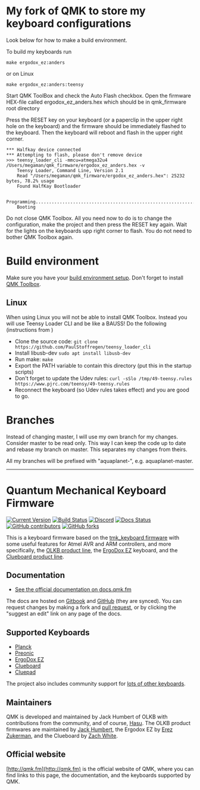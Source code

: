 # My fork of QMK to store my keyboard configurations
Look below for how to make a build environment.

To build my keyboards run

    make ergodox_ez:anders

or on Linux

    make ergodox_ez:anders:teensy

Start QMK ToolBox and check the Auto Flash checkbox. Open the firmware HEX-file called ergodox_ez_anders.hex which should be in qmk_firmware root directory

Press the RESET key on your keyboard (or a paperclip in the upper right hole on the keyboard) and the firmware should be immediately flashed to the keyboard. Then the keyboard will reboot and flash in the upper right corner.

    *** Halfkay device connected
    *** Attempting to flash, please don't remove device
    >>> teensy_loader_cli -mmcu=atmega32u4 /Users/megaman/qmk_firmware/ergodox_ez_anders.hex -v
        Teensy Loader, Command Line, Version 2.1
        Read "/Users/megaman/qmk_firmware/ergodox_ez_anders.hex": 25232 bytes, 78.2% usage
        Found HalfKay Bootloader

        Programming...............................................................................
        Booting

Do not close QMK Toolbox. All you need now to do is to change the configuration, make the project and then press the RESET key again. Wait for the lights on the keyboards upp right corner to flash. You do not need to bother QMK Toolbox again.

# Build environment
Make sure you have your [build environment setup](https://docs.qmk.fm/#/newbs_getting_started?id=environment-setup). Don't forget to install [QMK Toolbox](https://github.com/qmk/qmk_toolbox/releases/latest).


## Linux
When using Linux you will not be able to install QMK Toolbox. Instead you will use Teensy Loader CLI and be like a BAUSS! Do the following (instructions from )

* Clone the source code:
  `git clone https://github.com/PaulStoffregen/teensy_loader_cli`
* Install libusb-dev
  `sudo apt install libusb-dev`
* Run make:
  `make`
* Export the PATH variable to  contain this directory (put this in the startup scripts)
* Don't forget to update the Udev rules:
  `curl -sSlo /tmp/49-teensy.rules https://www.pjrc.com/teensy/49-teensy.rules`
* Reconnect the keyboard (so Udev rules takes effect) and you are good to go.

# Branches
Instead of changing master, I will use my own branch for my changes. Consider master to be read only. This way I can keep the code up to date and rebase my branch on master. This separates my changes from theirs.

All my branches will be prefixed with "aquaplanet-", e.g. aquaplanet-master.

---

# Quantum Mechanical Keyboard Firmware

[![Current Version](https://img.shields.io/github/tag/qmk/qmk_firmware.svg)](https://github.com/qmk/qmk_firmware/tags)
[![Build Status](https://travis-ci.org/qmk/qmk_firmware.svg?branch=master)](https://travis-ci.org/qmk/qmk_firmware)
[![Discord](https://img.shields.io/discord/440868230475677696.svg)](https://discord.gg/Uq7gcHh)
[![Docs Status](https://img.shields.io/badge/docs-ready-orange.svg)](https://docs.qmk.fm)
[![GitHub contributors](https://img.shields.io/github/contributors/qmk/qmk_firmware.svg)](https://github.com/qmk/qmk_firmware/pulse/monthly)
[![GitHub forks](https://img.shields.io/github/forks/qmk/qmk_firmware.svg?style=social&label=Fork)](https://github.com/qmk/qmk_firmware/)

This is a keyboard firmware based on the [tmk\_keyboard firmware](http://github.com/tmk/tmk_keyboard) with some useful features for Atmel AVR and ARM controllers, and more specifically, the [OLKB product line](https://olkb.com), the [ErgoDox EZ](http://www.ergodox-ez.com) keyboard, and the [Clueboard product line](http://clueboard.co/).

## Documentation

* [See the official documentation on docs.qmk.fm](https://docs.qmk.fm)

The docs are hosted on [Gitbook](https://www.gitbook.com/book/qmk/firmware/details) and [GitHub](/docs/) (they are synced). You can request changes by making a fork and [pull request](https://github.com/qmk/qmk_firmware/pulls), or by clicking the "suggest an edit" link on any page of the docs.

## Supported Keyboards

* [Planck](/keyboards/planck/)
* [Preonic](/keyboards/preonic/)
* [ErgoDox EZ](/keyboards/ergodox_ez/)
* [Clueboard](/keyboards/clueboard/)
* [Cluepad](/keyboards/clueboard/17/)

The project also includes community support for [lots of other keyboards](/keyboards/).

## Maintainers

QMK is developed and maintained by Jack Humbert of OLKB with contributions from the community, and of course, [Hasu](https://github.com/tmk). The OLKB product firmwares are maintained by [Jack Humbert](https://github.com/jackhumbert), the Ergodox EZ by [Erez Zukerman](https://github.com/ezuk), and the Clueboard by [Zach White](https://github.com/skullydazed).

## Official website

[http://qmk.fm](http://qmk.fm) is the official website of QMK, where you can find links to this page, the documentation, and the keyboards supported by QMK.
